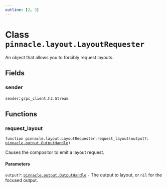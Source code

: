 ```yaml
---
outline: [2, 3]
---
```


# Class `pinnacle.layout.LayoutRequester`


An object that allows you to forcibly request layouts.

## Fields

### sender

`sender`: <code>grpc_client.h2.Stream</code>




## Functions

### <Badge type="method" text="method" /> request_layout

<div class="language-lua"><pre><code>function pinnacle.layout.LayoutRequester:request_layout(output?: <a href="/lua-reference/classes/pinnacle.output.OutputHandle">pinnacle.output.OutputHandle</a>)</code></pre></div>

Causes the compositor to emit a layout request.


#### Parameters

`output?`: <code><a href="/lua-reference/classes/pinnacle.output.OutputHandle">pinnacle.output.OutputHandle</a></code> - The output to layout, or `nil` for the focused output.





